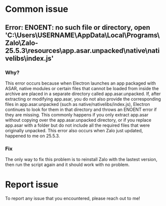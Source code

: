 # Common issue
## Error: ENOENT: no such file or directory, open 'C:\Users\USERNAME\AppData\Local\Programs\Zalo\Zalo-25.5.3\resources\app.asar.unpacked\native\nativelibs\index.js'
### Why?
This error occurs because when Electron launches an app packaged with ASAR, native modules or certain files that cannot be loaded from inside the archive are placed in a separate directory called app.asar.unpacked. If, after extracting or modifying app.asar, you do not also provide the corresponding files in app.asar.unpacked (such as native/nativelibs/index.js), Electron continues to look for them in that directory and throws an ENOENT error if they are missing. This commonly happens if you only extract app.asar without copying over the app.asar.unpacked directory, or if you replace app.asar with a folder but do not include all the required files that were originally unpacked.
This error also occurs when Zalo just updated, happened to me on 25.5.3.
### Fix
The only way to fix this problem is to reinstall Zalo with the lastest version, then run the script again and it should work with no problem.
# Report issue
To report any issue that you encountered, please reach out to me!
